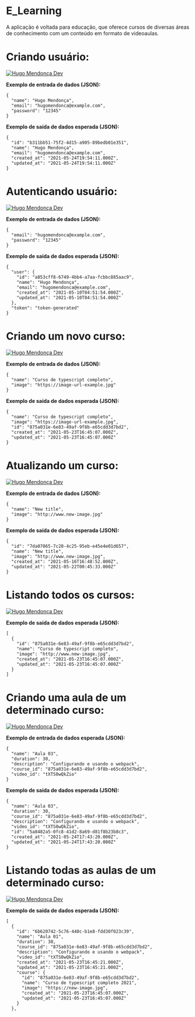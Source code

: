 # E_Learning
A aplicação é voltada para educação, que oferece cursos de diversas áreas de conhecimento com um conteúdo em formato de videoaulas.

# Criando usuário:
<a href="#"><img alt="Hugo Mendonça Dev" src="https://img.shields.io/badge/%2FUSER-POST-brightgreen"/></a>


**Exemplo de entrada de dados (JSON):**
```
{
  "name": "Hugo Mendonça",
  "email": "hugomendonca@example.com",
  "password": "12345"
}
```
**Exemplo de saída de dados esperada (JSON):**
```
{
  "id": "b311bb51-75f2-4d15-a905-89bedb01e351",
  "name": "Hugo Mendonça",
  "email": "hugomendonca@example.com",
  "created_at": "2021-05-24T19:54:11.000Z",
  "updated_at": "2021-05-24T19:54:11.000Z"
}
```

# Autenticando usuário:
<a href="#"><img alt="Hugo Mendonça Dev" src="https://img.shields.io/badge/%2FSESSION-POST-brightgreen"/></a>

**Exemplo de entrada de dados (JSON):**
```
{
  "email": "hugomendonca@example.com",
  "password": "12345"
}
```

**Exemplo de saída de dados esperada (JSON):**
```
{
  "user": {
    "id": "a853cff8-6749-4bb4-a7aa-fcbbc885aac9",
    "name": "Hugo Mendonça",
    "email": "hugomendonca@example.com",
    "created_at": "2021-05-10T04:51:54.000Z",
    "updated_at": "2021-05-10T04:51:54.000Z"
  },
  "token": "token-generated"
}
```
# Criando um novo curso:
<a href="#"><img alt="Hugo Mendonça Dev" src="https://img.shields.io/badge/%2FCOURSES-POST-brightgreen"/></a>

**Exemplo de entrada de dados (JSON):**
```
{
  "name": "Curso de typescript completo",
  "image": "https://image-url-example.jpg"
}
```

**Exemplo de saída de dados esperada (JSON):**
```
{
  "name": "Curso de typescript completo",
  "image": "https://image-url-example.jpg",
  "id": "875a031e-6e83-49af-9f8b-e65cdd3d7bd2",
  "created_at": "2021-05-23T16:45:07.000Z",
  "updated_at": "2021-05-23T16:45:07.000Z"
}
```

# Atualizando um curso:
<a href="#"><img alt="Hugo Mendonça Dev" src="https://img.shields.io/badge/%2FCOURSES:ID-PUT-important"/></a>

**Exemplo de entrada de dados (JSON):**
```
{
  "name": "New title",
  "image": "http://www.new-image.jpg"
}
```

**Exemplo de saída de dados esperada (JSON):**
```
{
  "id": "7da07065-7c20-4c25-95eb-e45e4e01d657",
  "name": "New title",
  "image": "http://www.new-image.jpg",
  "created_at": "2021-05-16T16:48:52.000Z",
  "updated_at": "2021-05-22T00:45:33.000Z"
}
```

# Listando todos os cursos:
<a href="#"><img alt="Hugo Mendonça Dev" src="https://img.shields.io/badge/%2FCOURSES-GET-blueviolet"/></a>


**Exemplo de saída de dados esperada (JSON):**
```
[
  {
    "id": "875a031e-6e83-49af-9f8b-e65cdd3d7bd2",
    "name": "Curso de typescript completo",
    "image": "http://www.new-image.jpg",
    "created_at": "2021-05-23T16:45:07.000Z",
    "updated_at": "2021-05-23T16:45:07.000Z"
  }
]
```

# Criando uma aula de um determinado curso:
<a href="#"><img alt="Hugo Mendonça Dev" src="https://img.shields.io/badge/%2FLESSON-POST-brightgreen"/></a>


**Exemplo de entrada de dados esperada (JSON):**
```
{
  "name": "Aula 03",
  "duration": 30,
  "description": "Configurando e usando o webpack",
  "course_id": "875a031e-6e83-49af-9f8b-e65cdd3d7bd2",
  "video_id": "tXTS0wQkZio"
}
```

**Exemplo de saída de dados esperada (JSON):**
```
{
  "name": "Aula 03",
  "duration": 30,
  "course_id": "875a031e-6e83-49af-9f8b-e65cdd3d7bd2",
  "description": "Configurando e usando o webpack",
  "video_id": "tXTS0wQkZio",
  "id": "5a8482a5-0fc8-41d2-8a69-d81f8b23b8c3",
  "created_at": "2021-05-24T17:43:20.000Z",
  "updated_at": "2021-05-24T17:43:20.000Z"
}
```

# Listando todas as aulas de um determinado curso:
<a href="#"><img alt="Hugo Mendonça Dev" src="https://img.shields.io/badge/%2FLESSON:ID/LESSONS-POST-blueviolet"/></a>

**Exemplo de saída de dados esperada (JSON):**
```
[
  {
    "id": "6b620742-5c76-440c-b1e8-fdd30f023c39",
    "name": "Aula 01",
    "duration": 30,
    "course_id": "875a031e-6e83-49af-9f8b-e65cdd3d7bd2",
    "description": "Configurando e usando o webpack",
    "video_id": "tXTS0wQkZio",
    "created_at": "2021-05-23T16:45:21.000Z",
    "updated_at": "2021-05-23T16:45:21.000Z",
    "course": {
      "id": "875a031e-6e83-49af-9f8b-e65cdd3d7bd2",
      "name": "Curso de typescript completo 2021",
      "image": "https://new-image.jpg",
      "created_at": "2021-05-23T16:45:07.000Z",
      "updated_at": "2021-05-23T16:45:07.000Z"
    }
  },
```
